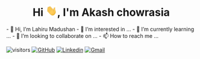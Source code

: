 <h1 align="center">Hi <img src="https://raw.githubusercontent.com/ABSphreak/ABSphreak/master/gifs/Hi.gif" width="30px">, I'm Akash chowrasia</h1>
- 👋 Hi, I’m Lahiru Madushan
- 👀 I’m interested in ...
- 🌱 I’m currently learning ...
- 💞️ I’m looking to collaborate on ...
- 📫 How to reach me ...

![visitors](https://visitor-badge.glitch.me/badge?page_id=aplahiru.aplahiru)
[![GitHub](https://img.shields.io/badge/-Github-000?style=flat&logo=Github&logoColor=white)](https://github.com/aplahiru)
[![Linkedin](https://img.shields.io/badge/-LinkedIn-blue?style=flat&logo=Linkedin&logoColor=white)](https://www.linkedin.com/in/lahiru-madhushan/)
[![Gmail](https://img.shields.io/badge/-Gmail-c14438?style=flat&logo=Gmail&logoColor=white)](mailto:aplahiru8844@gmail.com)
<!---
aplahiru/aplahiru is a ✨ special ✨ repository because its `README.md` (this file) appears on your GitHub profile.
You can click the Preview link to take a look at your changes.
--->
